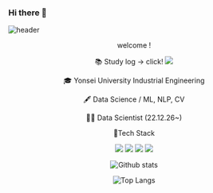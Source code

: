 ### Hi there 👋

<!--
**YIEGR/YIEGR** is a ✨ _special_ ✨ repository because its `README.md` (this file) appears on your GitHub profile.

Here are some ideas to get you started:

- 🔭 I’m currently working on ...
- 🌱 I’m currently learning ...
- 👯 I’m looking to collaborate on ...
- 🤔 I’m looking for help with ...
- 💬 Ask me about ...
- 📫 How to reach me: ...
- 😄 Pronouns: ...
- ⚡ Fun fact: ...
-->

![header](https://capsule-render.vercel.app/api?type=waving&color=gradient&height=300&section=header&text=Garam%20Lee&fontSize=90)

<div align="center">
  
  welcome ! 
  
📚 Study log -> click! <a href="https://velog.io/@ramramram"><img src="https://img.shields.io/badge/-velog-black?style=flat&logo=velog&logoColor=ffffff"/></a>


🎓 Yonsei University Industrial Engineering

🖋 Data Science / ML, NLP, CV

👩‍💻 Data Scientist (22.12.26~)


📂Tech Stack

<img src="https://img.shields.io/badge/-python-blue?style=flat&logo=python&logoColor=ffffff"/>
<img src="https://img.shields.io/badge/-MySQL-navy?style=flat&logo=mysql&logoColor=ffffff"/>
<img src="https://img.shields.io/badge/-c-yellow?style=flat&logo=c&logoColor=ffffff"/>
<img src="https://img.shields.io/badge/-tableau-pink?style=flat&logo=tableau&logoColor=ffffff"/>


![Github stats](https://github-readme-stats-zeta-six-39.vercel.app/api?username=YIEGR)

  
![Top Langs](https://github-readme-stats-zeta-six-39.vercel.app/api/top-langs/?username=YIEGR)
</div>
